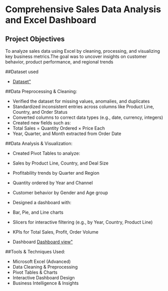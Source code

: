 # Comprehensive Sales Data Analysis and Excel Dashboard
## Project Objectives
To analyze sales data using Excel by cleaning, processing, and visualizing key business metrics.The goal was to uncover insights on customer behavior, product performance, and regional trends

##Dataset used
- <a href="https://github.com/mwaleed164/Data-Analysis-Dashboard/blob/main/Sales%20Data%20Project.xlsx">Dataset"</a>

##Data Preprocessing & Cleaning:
- Verified the dataset for missing values, anomalies, and duplicates
- Standardized inconsistent entries across columns like Product Line, Country, and Order Status
- Converted columns to correct data types (e.g., date, currency, integers)
- Created new fields such as:
- Total Sales = Quantity Ordered × Price Each
- Year, Quarter, and Month extracted from Order Date

##Data Analysis & Visualization:
- Created Pivot Tables to analyze:
- Sales by Product Line, Country, and Deal Size
- Profitability trends by Quarter and Region
- Quantity ordered by Year and Channel
- Customer behavior by Gender and Age group
- Designed a dashboard with:
- Bar, Pie, and Line charts
- Slicers for interactive filtering (e.g., by Year, Country, Product Line)
- KPIs for Total Sales, Profit, Order Volume

- Dashboard <a href="https://github.com/mwaleed164/Data-Analysis-Dashboard/blob/main/Screenshot%202025-06-13%20102841.png">Dashboard view"</a>

##Tools & Techniques Used:
- Microsoft Excel (Advanced)
- Data Cleaning & Preprocessing
- Pivot Tables & Charts
- Interactive Dashboard Design
- Business Intelligence & Insights
